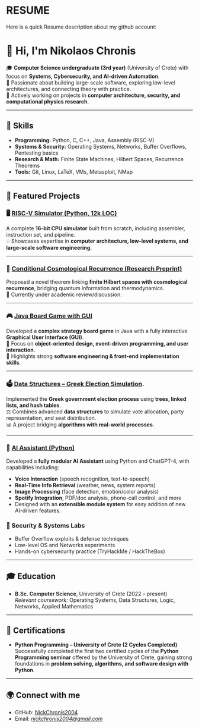 # RESUME
Here is a quick Resume description about my github account:

# 👋 Hi, I'm Nikolaos Chronis  

🎓 **Computer Science undergraduate (3rd year)** (University of Crete) with focus on **Systems, Cybersecurity, and AI-driven Automation**.  
🚀 Passionate about building large-scale software, exploring low-level architectures, and connecting theory with practice.  
📌 Actively working on projects in **computer architecture, security, and computational physics research**.  

---

## 🔧 Skills
- **Programming:** Python, C, C++, Java, Assembly (RISC-V)  
- **Systems & Security:** Operating Systems, Networks, Buffer Overflows, Pentesting basics  
- **Research & Math:** Finite State Machines, Hilbert Spaces, Recurrence Theorems  
- **Tools:** Git, Linux, LaTeX, VMs, Metasploit, NMap

---

## 📂 Featured Projects

### 🖥️ [RISC-V Simulator (Python, 12k LOC)](https://github.com/NickChronis2004/Risc-v-with-Python)
A complete **16-bit CPU simulator** built from scratch, including assembler, instruction set, and pipeline.  
💡 Showcases expertise in **computer architecture, low-level systems, and large-scale software engineering**.  

---

### 🌌 [Conditional Cosmological Recurrence (Research Preprint)](https://zenodo.org/records/16890434)
Proposed a novel theorem linking **finite Hilbert spaces with cosmological recurrence**, bridging quantum information and thermodynamics.  
📖 Currently under academic review/discussion.  

---

### 🎮 [Java Board Game with GUI](https://github.com/NickChronis2004/Complex-Board-Game)
Developed a **complex strategy board game** in Java with a fully interactive **Graphical User Interface (GUI)**.  
🧩 Focus on **object-oriented design, event-driven programming, and user interaction**.  
🎨 Highlights strong **software engineering & front-end implementation skills**.  

---

### 🗳️ [Data Structures – Greek Election Simulation](https://github.com/NickChronis2004/Greek-Voting-System-Using-Data-Structures).
Implemented the **Greek government election process** using **trees, linked lists, and hash tables**.  
⚖️ Combines advanced **data structures** to simulate vote allocation, party representation, and seat distribution.  
📊 A project bridging **algorithms with real-world processes**.

---

### 🧠 [AI Assistant (Python)](https://github.com/NickChronis2004/AI-ASSISTANT)  
Developed a **fully modular AI Assistant** using Python and ChatGPT-4, with capabilities including:  
- **Voice Interaction** (speech recognition, text-to-speech)  
- **Real-Time Info Retrieval** (weather, news, system reports)  
- **Image Processing** (face detection, emotion/color analysis)  
- **Spotify Integration**, PDF/doc analysis, phone-call control, and more  
- Designed with an **extensible module system** for easy addition of new AI-driven features.

### 🔐 Security & Systems Labs
- Buffer Overflow exploits & defense techniques  
- Low-level OS and Networks experiments  
- Hands-on cybersecurity practice (TryHackMe / HackTheBox)  

---

## 🎓 Education
- **B.Sc. Computer Science**, University of Crete (2022 – present)  
  *Relevant coursework:* Operating Systems, Data Structures, Logic, Networks, Applied Mathematics  

---

## 📜 Certifications
- **Python Programming – University of Crete (2 Cycles Completed)**  
  Successfully completed the first two certified cycles of the **Python Programming seminar** offered by the University of Crete, gaining strong foundations in **problem solving, algorithms, and software design with Python**.

---

## 🌍 Connect with me
- GitHub: [NickChronis2004](https://github.com/NickChronis2004)   
- Email: *nickchronis2004@gmail.com*  

